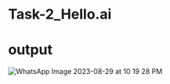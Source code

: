 # Task-2_Hello.ai
# output
![WhatsApp Image 2023-08-29 at 10 19 28 PM](https://github.com/rahulgouda7/Task-2_Hello.ai/assets/94516425/3fd49360-c2ef-4dd6-a8c7-ac9fce2ad101)
